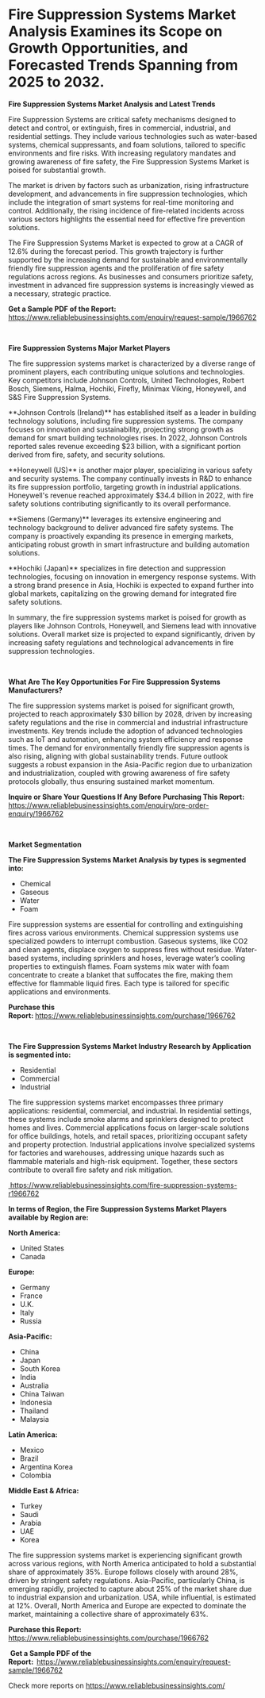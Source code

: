 <p><h1>Fire Suppression Systems Market Analysis Examines its Scope on Growth Opportunities, and Forecasted Trends Spanning from 2025 to 2032.</h1></p><p><strong>Fire Suppression Systems Market Analysis and Latest Trends</strong></p>
<p><p>Fire Suppression Systems are critical safety mechanisms designed to detect and control, or extinguish, fires in commercial, industrial, and residential settings. They include various technologies such as water-based systems, chemical suppressants, and foam solutions, tailored to specific environments and fire risks. With increasing regulatory mandates and growing awareness of fire safety, the Fire Suppression Systems Market is poised for substantial growth. </p><p>The market is driven by factors such as urbanization, rising infrastructure development, and advancements in fire suppression technologies, which include the integration of smart systems for real-time monitoring and control. Additionally, the rising incidence of fire-related incidents across various sectors highlights the essential need for effective fire prevention solutions. </p><p>The Fire Suppression Systems Market is expected to grow at a CAGR of 12.6% during the forecast period. This growth trajectory is further supported by the increasing demand for sustainable and environmentally friendly fire suppression agents and the proliferation of fire safety regulations across regions. As businesses and consumers prioritize safety, investment in advanced fire suppression systems is increasingly viewed as a necessary, strategic practice.</p></p>
<p><strong>Get a Sample PDF of the Report:&nbsp;</strong> <a href="https://www.reliablebusinessinsights.com/enquiry/request-sample/1966762?utm_campaign=2569&utm_medium=2&utm_source=Github&utm_content=ia&utm_term=20022025&utm_id=fire-suppression-systems">https://www.reliablebusinessinsights.com/enquiry/request-sample/1966762</a></p>
<p>&nbsp;</p>
<p><strong>Fire Suppression Systems Major Market Players</strong></p>
<p><p>The fire suppression systems market is characterized by a diverse range of prominent players, each contributing unique solutions and technologies. Key competitors include Johnson Controls, United Technologies, Robert Bosch, Siemens, Halma, Hochiki, Firefly, Minimax Viking, Honeywell, and S&S Fire Suppression Systems.</p><p>**Johnson Controls (Ireland)** has established itself as a leader in building technology solutions, including fire suppression systems. The company focuses on innovation and sustainability, projecting strong growth as demand for smart building technologies rises. In 2022, Johnson Controls reported sales revenue exceeding $23 billion, with a significant portion derived from fire, safety, and security solutions.</p><p>**Honeywell (US)** is another major player, specializing in various safety and security systems. The company continually invests in R&D to enhance its fire suppression portfolio, targeting growth in industrial applications. Honeywell's revenue reached approximately $34.4 billion in 2022, with fire safety solutions contributing significantly to its overall performance.</p><p>**Siemens (Germany)** leverages its extensive engineering and technology background to deliver advanced fire safety systems. The company is proactively expanding its presence in emerging markets, anticipating robust growth in smart infrastructure and building automation solutions.</p><p>**Hochiki (Japan)** specializes in fire detection and suppression technologies, focusing on innovation in emergency response systems. With a strong brand presence in Asia, Hochiki is expected to expand further into global markets, capitalizing on the growing demand for integrated fire safety solutions.</p><p>In summary, the fire suppression systems market is poised for growth as players like Johnson Controls, Honeywell, and Siemens lead with innovative solutions. Overall market size is projected to expand significantly, driven by increasing safety regulations and technological advancements in fire suppression technologies.</p></p>
<p>&nbsp;</p>
<p><strong>What Are The Key Opportunities For Fire Suppression Systems Manufacturers?</strong></p>
<p><p>The fire suppression systems market is poised for significant growth, projected to reach approximately $30 billion by 2028, driven by increasing safety regulations and the rise in commercial and industrial infrastructure investments. Key trends include the adoption of advanced technologies such as IoT and automation, enhancing system efficiency and response times. The demand for environmentally friendly fire suppression agents is also rising, aligning with global sustainability trends. Future outlook suggests a robust expansion in the Asia-Pacific region due to urbanization and industrialization, coupled with growing awareness of fire safety protocols globally, thus ensuring sustained market momentum.</p></p>
<p><strong>Inquire or Share Your Questions If Any Before Purchasing This Report:</strong> <a href="https://www.reliablebusinessinsights.com/enquiry/pre-order-enquiry/1966762?utm_campaign=2569&utm_medium=2&utm_source=Github&utm_content=ia&utm_term=20022025&utm_id=fire-suppression-systems">https://www.reliablebusinessinsights.com/enquiry/pre-order-enquiry/1966762</a></p>
<p>&nbsp;</p>
<p><strong>Market Segmentation</strong></p>
<p><strong>The Fire Suppression Systems Market Analysis by types is segmented into:</strong></p>
<p><ul><li>Chemical</li><li>Gaseous</li><li>Water</li><li>Foam</li></ul></p>
<p><p>Fire suppression systems are essential for controlling and extinguishing fires across various environments. Chemical suppression systems use specialized powders to interrupt combustion. Gaseous systems, like CO2 and clean agents, displace oxygen to suppress fires without residue. Water-based systems, including sprinklers and hoses, leverage water’s cooling properties to extinguish flames. Foam systems mix water with foam concentrate to create a blanket that suffocates the fire, making them effective for flammable liquid fires. Each type is tailored for specific applications and environments.</p></p>
<p><strong>Purchase this Report:&nbsp;</strong><a href="https://www.reliablebusinessinsights.com/purchase/1966762?utm_campaign=2569&utm_medium=2&utm_source=Github&utm_content=ia&utm_term=20022025&utm_id=fire-suppression-systems">https://www.reliablebusinessinsights.com/purchase/1966762</a></p>
<p>&nbsp;</p>
<p><strong>The Fire Suppression Systems Market Industry Research by Application is segmented into:</strong></p>
<p><ul><li>Residential</li><li>Commercial</li><li>Industrial</li></ul></p>
<p><p>The fire suppression systems market encompasses three primary applications: residential, commercial, and industrial. In residential settings, these systems include smoke alarms and sprinklers designed to protect homes and lives. Commercial applications focus on larger-scale solutions for office buildings, hotels, and retail spaces, prioritizing occupant safety and property protection. Industrial applications involve specialized systems for factories and warehouses, addressing unique hazards such as flammable materials and high-risk equipment. Together, these sectors contribute to overall fire safety and risk mitigation.</p></p>
<p><a href="https://www.reliablebusinessinsights.com/fire-suppression-systems-r1966762?utm_campaign=2569&utm_medium=2&utm_source=Github&utm_content=ia&utm_term=20022025&utm_id=fire-suppression-systems">&nbsp;https://www.reliablebusinessinsights.com/fire-suppression-systems-r1966762</a></p>
<p><strong>In terms of Region, the Fire Suppression Systems Market Players available by Region are:</strong></p>
<p>
    <p> <strong> North America: </strong>
        <ul>
            <li>United States</li>
            <li>Canada</li>
        </ul>
        </p> 
    <p> <strong> Europe: </strong>
        <ul>
            <li>Germany</li>
            <li>France</li>
            <li>U.K.</li>
            <li>Italy</li>
            <li>Russia</li>
        </ul>
        </p> 
    <p> <strong> Asia-Pacific: </strong>
        <ul>
            <li>China</li>
            <li>Japan</li>
            <li>South Korea</li>
            <li>India</li>
            <li>Australia</li>
            <li>China Taiwan</li>
            <li>Indonesia</li>
            <li>Thailand</li>
            <li>Malaysia</li>
        </ul>
        </p> 
    <p> <strong> Latin America: </strong>
        <ul>
            <li>Mexico</li>
            <li>Brazil</li>
            <li>Argentina Korea</li>
            <li>Colombia</li>
        </ul>
        </p> 
    <p> <strong> Middle East & Africa: </strong>
        <ul>
            <li>Turkey</li>
            <li>Saudi</li>
            <li>Arabia</li>
            <li>UAE</li>
            <li>Korea</li>
        </ul>
    </p>
    </p>
<p><p>The fire suppression systems market is experiencing significant growth across various regions, with North America anticipated to hold a substantial share of approximately 35%. Europe follows closely with around 28%, driven by stringent safety regulations. Asia-Pacific, particularly China, is emerging rapidly, projected to capture about 25% of the market share due to industrial expansion and urbanization. USA, while influential, is estimated at 12%. Overall, North America and Europe are expected to dominate the market, maintaining a collective share of approximately 63%.</p></p>
<p><strong>Purchase this Report: </strong><a href="https://www.reliablebusinessinsights.com/purchase/1966762?utm_campaign=2569&utm_medium=2&utm_source=Github&utm_content=ia&utm_term=20022025&utm_id=fire-suppression-systems">https://www.reliablebusinessinsights.com/purchase/1966762</a></p>
<p>&nbsp;<strong>Get a Sample PDF of the Report:&nbsp;&nbsp;</strong><a href="https://www.reliablebusinessinsights.com/enquiry/request-sample/1966762?utm_campaign=2569&utm_medium=2&utm_source=Github&utm_content=ia&utm_term=20022025&utm_id=fire-suppression-systems">https://www.reliablebusinessinsights.com/enquiry/request-sample/1966762</a></p>
<p><strong></strong></p>
<p>Check more reports on <a href="https://www.reliablebusinessinsights.com/?utm_campaign=2569&utm_medium=2&utm_source=Github&utm_content=ia&utm_term=20022025&utm_id=fire-suppression-systems">https://www.reliablebusinessinsights.com/</a></p>